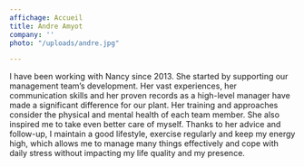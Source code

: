 ```yaml
---
affichage: Accueil
title: Andre Amyot
company: ''
photo: "/uploads/andre.jpg"

---
```

I have been working with Nancy since 2013. She started by supporting our management team’s development. Her vast experiences, her communication skills and her proven records as a high-level manager have made a significant difference for our plant. Her training and approaches consider the physical and mental health of each team member. She also inspired me to take even better care of myself. Thanks to her advice and follow-up, I maintain a good lifestyle, exercise regularly and keep my energy high, which allows me to manage many things effectively and cope with daily stress without impacting my life quality and my presence.